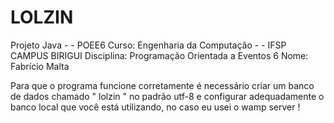 # LOLZIN
Projeto Java - - POEE6
Curso: Engenharia da Computação - - IFSP CAMPUS BIRIGUI
Disciplina: Programação Orientada a Eventos 6
Nome: Fabrício Malta


Para que o programa funcione corretamente é necessário criar um banco de dados chamado " lolzin " no padrão utf-8 e configurar adequadamente
o banco local que você está utilizando, no caso eu usei o wamp server !
